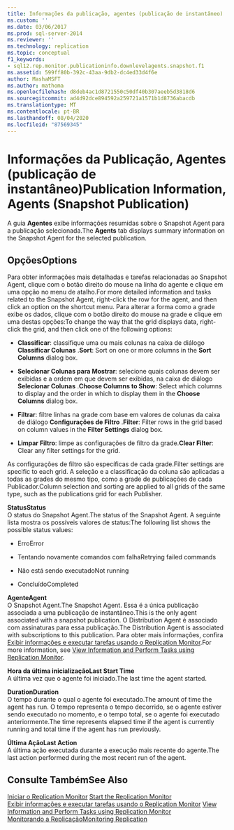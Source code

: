 ```yaml
---
title: Informações da publicação, agentes (publicação de instantâneo) | Microsoft Docs
ms.custom: ''
ms.date: 03/06/2017
ms.prod: sql-server-2014
ms.reviewer: ''
ms.technology: replication
ms.topic: conceptual
f1_keywords:
- sql12.rep.monitor.publicationinfo.downlevelagents.snapshot.f1
ms.assetid: 599ff80b-392c-43aa-9db2-dc4ed33d4f6e
author: MashaMSFT
ms.author: mathoma
ms.openlocfilehash: d8deb4ac1d8721550c50df40b307aeeb5d3818d6
ms.sourcegitcommit: ad4d92dce894592a259721a1571b1d8736abacdb
ms.translationtype: MT
ms.contentlocale: pt-BR
ms.lasthandoff: 08/04/2020
ms.locfileid: "87569345"
---
```

# <a name="publication-information-agents-snapshot-publication"></a><span data-ttu-id="b0532-102">Informações da Publicação, Agentes (publicação de instantâneo)</span><span class="sxs-lookup"><span data-stu-id="b0532-102">Publication Information, Agents (Snapshot Publication)</span></span>
  <span data-ttu-id="b0532-103">A guia **Agentes** exibe informações resumidas sobre o Snapshot Agent para a publicação selecionada.</span><span class="sxs-lookup"><span data-stu-id="b0532-103">The **Agents** tab displays summary information on the Snapshot Agent for the selected publication.</span></span>  
  
## <a name="options"></a><span data-ttu-id="b0532-104">Opções</span><span class="sxs-lookup"><span data-stu-id="b0532-104">Options</span></span>  
 <span data-ttu-id="b0532-105">Para obter informações mais detalhadas e tarefas relacionadas ao Snapshot Agent, clique com o botão direito do mouse na linha do agente e clique em uma opção no menu de atalho.</span><span class="sxs-lookup"><span data-stu-id="b0532-105">For more detailed information and tasks related to the Snapshot Agent, right-click the row for the agent, and then click an option on the shortcut menu.</span></span> <span data-ttu-id="b0532-106">Para alterar a forma como a grade exibe os dados, clique com o botão direito do mouse na grade e clique em uma destas opções:</span><span class="sxs-lookup"><span data-stu-id="b0532-106">To change the way that the grid displays data, right-click the grid, and then click one of the following options:</span></span>  
  
-   <span data-ttu-id="b0532-107">**Classificar**: classifique uma ou mais colunas na caixa de diálogo **Classificar Colunas** .</span><span class="sxs-lookup"><span data-stu-id="b0532-107">**Sort**: Sort on one or more columns in the **Sort Columns** dialog box.</span></span>  
  
-   <span data-ttu-id="b0532-108">**Selecionar Colunas para Mostrar**: selecione quais colunas devem ser exibidas e a ordem em que devem ser exibidas, na caixa de diálogo **Selecionar Colunas** .</span><span class="sxs-lookup"><span data-stu-id="b0532-108">**Choose Columns to Show**: Select which columns to display and the order in which to display them in the **Choose Columns** dialog box.</span></span>  
  
-   <span data-ttu-id="b0532-109">**Filtrar**: filtre linhas na grade com base em valores de colunas da caixa de diálogo **Configurações de Filtro** .</span><span class="sxs-lookup"><span data-stu-id="b0532-109">**Filter**: Filter rows in the grid based on column values in the **Filter Settings** dialog box.</span></span>  
  
-   <span data-ttu-id="b0532-110">**Limpar Filtro**: limpe as configurações de filtro da grade.</span><span class="sxs-lookup"><span data-stu-id="b0532-110">**Clear Filter**: Clear any filter settings for the grid.</span></span>  
  
 <span data-ttu-id="b0532-111">As configurações de filtro são específicas de cada grade.</span><span class="sxs-lookup"><span data-stu-id="b0532-111">Filter settings are specific to each grid.</span></span> <span data-ttu-id="b0532-112">A seleção e a classificação da coluna são aplicadas a todas as grades do mesmo tipo, como a grade de publicações de cada Publicador.</span><span class="sxs-lookup"><span data-stu-id="b0532-112">Column selection and sorting are applied to all grids of the same type, such as the publications grid for each Publisher.</span></span>  
  
 <span data-ttu-id="b0532-113">**Status**</span><span class="sxs-lookup"><span data-stu-id="b0532-113">**Status**</span></span>  
 <span data-ttu-id="b0532-114">O status do Snapshot Agent.</span><span class="sxs-lookup"><span data-stu-id="b0532-114">The status of the Snapshot Agent.</span></span> <span data-ttu-id="b0532-115">A seguinte lista mostra os possíveis valores de status:</span><span class="sxs-lookup"><span data-stu-id="b0532-115">The following list shows the possible status values:</span></span>  
  
-   <span data-ttu-id="b0532-116">Erro</span><span class="sxs-lookup"><span data-stu-id="b0532-116">Error</span></span>  
  
-   <span data-ttu-id="b0532-117">Tentando novamente comandos com falha</span><span class="sxs-lookup"><span data-stu-id="b0532-117">Retrying failed commands</span></span>  
  
-   <span data-ttu-id="b0532-118">Não está sendo executado</span><span class="sxs-lookup"><span data-stu-id="b0532-118">Not running</span></span>  
  
-   <span data-ttu-id="b0532-119">Concluído</span><span class="sxs-lookup"><span data-stu-id="b0532-119">Completed</span></span>  
  
 <span data-ttu-id="b0532-120">**Agente**</span><span class="sxs-lookup"><span data-stu-id="b0532-120">**Agent**</span></span>  
 <span data-ttu-id="b0532-121">O Snapshot Agent.</span><span class="sxs-lookup"><span data-stu-id="b0532-121">The Snapshot Agent.</span></span> <span data-ttu-id="b0532-122">Essa é a única publicação associada a uma publicação de instantâneo.</span><span class="sxs-lookup"><span data-stu-id="b0532-122">This is the only agent associated with a snapshot publication.</span></span> <span data-ttu-id="b0532-123">O Distribution Agent é associado com assinaturas para essa publicação.</span><span class="sxs-lookup"><span data-stu-id="b0532-123">The Distribution Agent is associated with subscriptions to this publication.</span></span> <span data-ttu-id="b0532-124">Para obter mais informações, confira [Exibir informações e executar tarefas usando o Replication Monitor](monitor/view-information-and-perform-tasks-replication-monitor.md).</span><span class="sxs-lookup"><span data-stu-id="b0532-124">For more information, see [View Information and Perform Tasks using Replication Monitor](monitor/view-information-and-perform-tasks-replication-monitor.md).</span></span>  
  
 <span data-ttu-id="b0532-125">**Hora da última inicialização**</span><span class="sxs-lookup"><span data-stu-id="b0532-125">**Last Start Time**</span></span>  
 <span data-ttu-id="b0532-126">A última vez que o agente foi iniciado.</span><span class="sxs-lookup"><span data-stu-id="b0532-126">The last time the agent started.</span></span>  
  
 <span data-ttu-id="b0532-127">**Duration**</span><span class="sxs-lookup"><span data-stu-id="b0532-127">**Duration**</span></span>  
 <span data-ttu-id="b0532-128">O tempo durante o qual o agente foi executado.</span><span class="sxs-lookup"><span data-stu-id="b0532-128">The amount of time the agent has run.</span></span> <span data-ttu-id="b0532-129">O tempo representa o tempo decorrido, se o agente estiver sendo executado no momento, e o tempo total, se o agente foi executado anteriormente.</span><span class="sxs-lookup"><span data-stu-id="b0532-129">The time represents elapsed time if the agent is currently running and total time if the agent has run previously.</span></span>  
  
 <span data-ttu-id="b0532-130">**Última Ação**</span><span class="sxs-lookup"><span data-stu-id="b0532-130">**Last Action**</span></span>  
 <span data-ttu-id="b0532-131">A última ação executada durante a execução mais recente do agente.</span><span class="sxs-lookup"><span data-stu-id="b0532-131">The last action performed during the most recent run of the agent.</span></span>  
  
## <a name="see-also"></a><span data-ttu-id="b0532-132">Consulte Também</span><span class="sxs-lookup"><span data-stu-id="b0532-132">See Also</span></span>  
 <span data-ttu-id="b0532-133">[Iniciar o Replication Monitor](monitor/start-the-replication-monitor.md) </span><span class="sxs-lookup"><span data-stu-id="b0532-133">[Start the Replication Monitor](monitor/start-the-replication-monitor.md) </span></span>  
 <span data-ttu-id="b0532-134">[Exibir informações e executar tarefas usando o Replication Monitor](monitor/view-information-and-perform-tasks-replication-monitor.md) </span><span class="sxs-lookup"><span data-stu-id="b0532-134">[View Information and Perform Tasks using Replication Monitor](monitor/view-information-and-perform-tasks-replication-monitor.md) </span></span>  
 [<span data-ttu-id="b0532-135">Monitorando a Replicação</span><span class="sxs-lookup"><span data-stu-id="b0532-135">Monitoring Replication</span></span>](monitoring-replication.md)  
  
  
